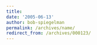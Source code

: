 ```yaml
---
title:
date: '2005-06-13'
author: bob-spiegelman
permalink: /archives/name/
redirect_from: /archives/000123/
---
```

